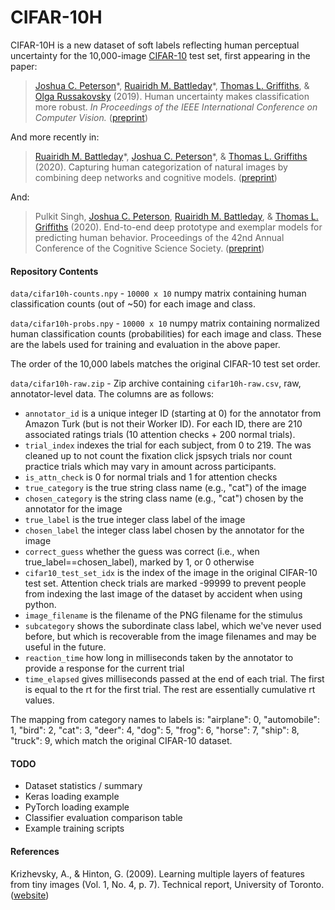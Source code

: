# CIFAR-10H

CIFAR-10H is a new dataset of soft labels reflecting human perceptual uncertainty for the 10,000-image [CIFAR-10](https://www.cs.toronto.edu/~kriz/cifar.html) test set, first appearing in the paper:

> [Joshua C. Peterson](https://twitter.com/joshuacpeterson)\*, [Ruairidh M. Battleday](https://ruairidh.mycpanel.princeton.edu/)\*, [Thomas L. Griffiths](http://cocosci.princeton.edu/tom/index.php), & [Olga Russakovsky](https://www.cs.princeton.edu/~olgarus/) (2019). Human uncertainty makes classification more robust.
*In Proceedings of the IEEE International Conference on Computer Vision.* ([preprint](https://arxiv.org/abs/1908.07086))

And more recently in:

> [Ruairidh M. Battleday](https://ruairidh.mycpanel.princeton.edu/)\*, [Joshua C. Peterson](https://twitter.com/joshuacpeterson)\*, & [Thomas L. Griffiths](http://cocosci.princeton.edu/tom/index.php) (2020). Capturing human categorization of natural images by combining deep networks and cognitive models. ([preprint](https://arxiv.org/abs/1904.12690))

And:

> Pulkit Singh, [Joshua C. Peterson](https://twitter.com/joshuacpeterson), [Ruairidh M. Battleday](https://ruairidh.mycpanel.princeton.edu/), & [Thomas L. Griffiths](http://cocosci.princeton.edu/tom/index.php) (2020). End-to-end deep prototype and exemplar models for predicting human behavior. Proceedings of the 42nd Annual Conference of the Cognitive Science Society. ([preprint](https://arxiv.org/abs/2007.08723))

#### Repository Contents

`data/cifar10h-counts.npy` - `10000 x 10` numpy matrix containing human classification counts (out of ~50) for each image and class.

`data/cifar10h-probs.npy` - `10000 x 10` numpy matrix containing normalized human classification counts (probabilities) for each image and class. These are the labels used for training and evaluation in the above paper.

The order of the 10,000 labels matches the original CIFAR-10 test set order.

`data/cifar10h-raw.zip` - Zip archive containing `cifar10h-raw.csv`, raw, annotator-level data. The columns are as follows:

* `annotator_id` is a unique integer ID (starting at 0) for the annotator from Amazon Turk (but is not their Worker ID). For each ID, there are 210 associated ratings trials (10 attention checks + 200 normal trials).
* `trial_index` indexes the trial for each subject, from 0 to 219. The was cleaned up to not count the fixation click jspsych trials nor count practice trials which may vary in amount across participants.
* `is_attn_check` is 0 for normal trials and 1 for attention checks
* `true_category` is the true string class name (e.g., "cat") of the image
* `chosen_category` is the string class name (e.g., "cat") chosen by the annotator for the image
* `true_label` is the true integer class label of the image
* `chosen_label` the integer class label chosen by the annotator for the image
* `correct_guess` whether the guess was correct (i.e., when true_label==chosen_label), marked by 1, or 0 otherwise
* `cifar10_test_set_idx` is the index of the image in the original CIFAR-10 test set. Attention check trials are marked -99999 to prevent people from indexing the last image of the dataset by accident when using python. 
* `image_filename` is the filename of the PNG filename for the stimulus
* `subcategory` shows the subordinate class label, which we've never used before, but which is recoverable from the image filenames and may be useful in the future.
* `reaction_time` how long in milliseconds taken by the annotator to provide a response for the current trial
* `time_elapsed` gives milliseconds passed at the end of each trial. The first is equal to the rt for the first trial. The rest are essentially cumulative rt values.

The mapping from category names to labels is: "airplane": 0, "automobile": 1, "bird": 2, "cat": 3, "deer": 4, "dog": 5, "frog": 6, "horse": 7, "ship": 8, "truck": 9, which match the original CIFAR-10 dataset.


#### TODO

* Dataset statistics / summary
* Keras loading example
* PyTorch loading example
* Classifier evaluation comparison table
* Example training scripts

#### References

Krizhevsky, A., & Hinton, G. (2009). Learning multiple layers of features from tiny images (Vol. 1, No. 4, p. 7). Technical report, University of Toronto. ([website](https://www.cs.toronto.edu/~kriz/cifar.html))

